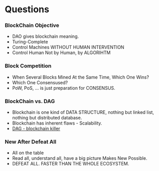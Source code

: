 # Questions
### BlockChain Objective
  - DAO gives blockchain meaning.
  - Turing-Complete
  - Control Machines WITHOUT HUMAN INTERVENTION
  - Control Human Not by Human, by ALGORIHTM
### Block Competition
  - When Several Blocks Mined At the Same Time, Which One Wins?
  - Which One Consensused?
  - PoW, PoS, ... is just preparation for CONSENSUS.
### BlockChain vs. DAG
  - Blockchain is one kind of DATA STRUCTURE, nothing but linked list, nothing but distributed database.
  - Blockchain has inherent flaws - Scalability.
  - [DAG - blockchain killer](https://www.investinblockchain.com/top-dag-projects/)
### New After Defeat All
  - All on the table
  - Read all, understand all, have a big picture Makes New Possible.
  - DEFEAT ALL. FASTER THAN THE WHOLE ECOSYSTEM.
### 
